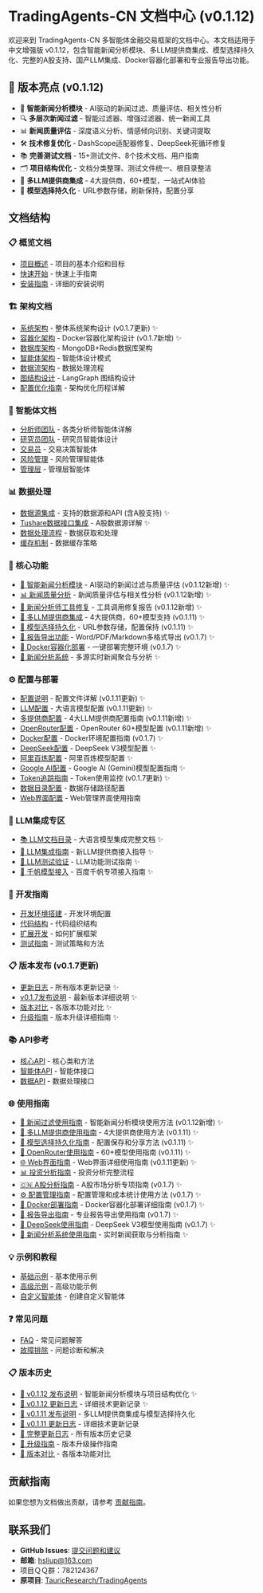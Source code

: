 # TradingAgents-CN 文档中心 (v0.1.12)

欢迎来到 TradingAgents-CN 多智能体金融交易框架的文档中心。本文档适用于中文增强版 v0.1.12，包含智能新闻分析模块、多LLM提供商集成、模型选择持久化、完整的A股支持、国产LLM集成、Docker容器化部署和专业报告导出功能。

## 🎯 版本亮点 (v0.1.12)

- 🧠 **智能新闻分析模块** - AI驱动的新闻过滤、质量评估、相关性分析
- 🔍 **多层次新闻过滤** - 智能过滤器、增强过滤器、统一新闻工具
- 📊 **新闻质量评估** - 深度语义分析、情感倾向识别、关键词提取
- 🛠️ **技术修复优化** - DashScope适配器修复、DeepSeek死循环修复
- 📚 **完善测试文档** - 15+测试文件、8个技术文档、用户指南
- 🗂️ **项目结构优化** - 文档分类整理、测试文件统一、根目录整洁
- 🤖 **多LLM提供商集成** - 4大提供商，60+模型，一站式AI体验
- 💾 **模型选择持久化** - URL参数存储，刷新保持，配置分享

## 文档结构

### 📋 概览文档
- [项目概述](./overview/project-overview.md) - 项目的基本介绍和目标
- [快速开始](./overview/quick-start.md) - 快速上手指南
- [安装指南](./overview/installation.md) - 详细的安装说明

### 🏗️ 架构文档
- [系统架构](./architecture/system-architecture.md) - 整体系统架构设计 (v0.1.7更新) ✨
- [容器化架构](./architecture/containerization-architecture.md) - Docker容器化架构设计 (v0.1.7新增) ✨
- [数据库架构](./architecture/database-architecture.md) - MongoDB+Redis数据库架构
- [智能体架构](./architecture/agent-architecture.md) - 智能体设计模式
- [数据流架构](./architecture/data-flow-architecture.md) - 数据处理流程
- [图结构设计](./architecture/graph-structure.md) - LangGraph 图结构设计
- [配置优化指南](./architecture/configuration-optimization.md) - 架构优化历程详解

### 🤖 智能体文档
- [分析师团队](./agents/analysts.md) - 各类分析师智能体详解
- [研究员团队](./agents/researchers.md) - 研究员智能体设计
- [交易员](./agents/trader.md) - 交易决策智能体
- [风险管理](./agents/risk-management.md) - 风险管理智能体
- [管理层](./agents/managers.md) - 管理层智能体

### 📊 数据处理
- [数据源集成](./data/data-sources.md) - 支持的数据源和API (含A股支持) ✨
- [Tushare数据接口集成](./data/china_stock-api-integration.md) - A股数据源详解 ✨
- [数据处理流程](./data/data-processing.md) - 数据获取和处理
- [缓存机制](./data/caching.md) - 数据缓存策略

### 🎯 核心功能
- [🧠 智能新闻分析模块](./features/NEWS_FILTERING_SOLUTION_DESIGN.md) - AI驱动的新闻过滤与质量评估 (v0.1.12新增) ✨
- [📊 新闻质量分析](./features/NEWS_QUALITY_ANALYSIS_REPORT.md) - 新闻质量评估与相关性分析 (v0.1.12新增) ✨
- [🔧 新闻分析师工具修复](./features/NEWS_ANALYST_TOOL_CALL_FIX_REPORT.md) - 工具调用修复报告 (v0.1.12新增) ✨
- [🤖 多LLM提供商集成](./features/multi-llm-integration.md) - 4大提供商，60+模型支持 (v0.1.11) ✨
- [💾 模型选择持久化](./features/model-persistence.md) - URL参数存储，配置保持 (v0.1.11) ✨
- [📄 报告导出功能](./features/report-export.md) - Word/PDF/Markdown多格式导出 (v0.1.7) ✨
- [🐳 Docker容器化部署](./features/docker-deployment.md) - 一键部署完整环境 (v0.1.7) ✨
- [📰 新闻分析系统](./features/news-analysis-system.md) - 多源实时新闻聚合与分析 ✨

### ⚙️ 配置与部署
- [配置说明](./configuration/config-guide.md) - 配置文件详解 (v0.1.11更新) ✨
- [LLM配置](./configuration/llm-config.md) - 大语言模型配置 (v0.1.11更新) ✨
- [多提供商配置](./configuration/multi-provider-config.md) - 4大LLM提供商配置指南 (v0.1.11新增) ✨
- [OpenRouter配置](./configuration/openrouter-config.md) - OpenRouter 60+模型配置 (v0.1.11新增) ✨
- [Docker配置](./configuration/docker-config.md) - Docker环境配置指南 (v0.1.7) ✨
- [DeepSeek配置](./configuration/deepseek-config.md) - DeepSeek V3模型配置 ✨
- [阿里百炼配置](./configuration/dashscope-config.md) - 阿里百炼模型配置 ✨
- [Google AI配置](./configuration/google-ai-setup.md) - Google AI (Gemini)模型配置指南 ✨
- [Token追踪指南](./configuration/token-tracking-guide.md) - Token使用监控 (v0.1.7更新) ✨
- [数据目录配置](./configuration/data-directory-configuration.md) - 数据存储路径配置
- [Web界面配置](../web/README.md) - Web管理界面使用指南

### 🤖 LLM集成专区
- [📚 LLM文档目录](./llm/README.md) - 大语言模型集成完整文档 ✨
- [🔧 LLM集成指南](./llm/LLM_INTEGRATION_GUIDE.md) - 新LLM提供商接入指导 ✨
- [🧪 LLM测试验证](./llm/LLM_TESTING_VALIDATION_GUIDE.md) - LLM功能测试指南 ✨
- [🎯 千帆模型接入](./llm/QIANFAN_INTEGRATION_GUIDE.md) - 百度千帆专项接入指南 ✨

### 🔧 开发指南
- [开发环境搭建](./development/dev-setup.md) - 开发环境配置
- [代码结构](./development/code-structure.md) - 代码组织结构
- [扩展开发](./development/extending.md) - 如何扩展框架
- [测试指南](./development/testing.md) - 测试策略和方法

### 📋 版本发布 (v0.1.7更新)
- [更新日志](./releases/CHANGELOG.md) - 所有版本更新记录 ✨
- [v0.1.7发布说明](./releases/v0.1.7-release-notes.md) - 最新版本详细说明 ✨
- [版本对比](./releases/version-comparison.md) - 各版本功能对比 ✨
- [升级指南](./releases/upgrade-guide.md) - 版本升级详细指南 ✨

### 📚 API参考
- [核心API](./api/core-api.md) - 核心类和方法
- [智能体API](./api/agents-api.md) - 智能体接口
- [数据API](./api/data-api.md) - 数据处理接口

### 🌐 使用指南
- [🧠 新闻过滤使用指南](./guides/NEWS_FILTERING_USER_GUIDE.md) - 智能新闻分析模块使用方法 (v0.1.12新增) ✨
- [🤖 多LLM提供商使用指南](./guides/multi-llm-usage-guide.md) - 4大提供商使用方法 (v0.1.11) ✨
- [💾 模型选择持久化指南](./guides/model-persistence-guide.md) - 配置保存和分享方法 (v0.1.11) ✨
- [🔗 OpenRouter使用指南](./guides/openrouter-usage-guide.md) - 60+模型使用指南 (v0.1.11) ✨
- [🌐 Web界面指南](./usage/web-interface-guide.md) - Web界面详细使用指南 (v0.1.11更新) ✨
- [📊 投资分析指南](./usage/investment_analysis_guide.md) - 投资分析完整流程
- [🇨🇳 A股分析指南](./guides/a-share-analysis-guide.md) - A股市场分析专项指南 (v0.1.7) ✨
- [⚙️ 配置管理指南](./guides/config-management-guide.md) - 配置管理和成本统计使用方法 (v0.1.7) ✨
- [🐳 Docker部署指南](./guides/docker-deployment-guide.md) - Docker容器化部署详细指南 (v0.1.7) ✨
- [📄 报告导出指南](./guides/report-export-guide.md) - 专业报告导出使用指南 (v0.1.7) ✨
- [🧠 DeepSeek使用指南](./guides/deepseek-usage-guide.md) - DeepSeek V3模型使用指南 (v0.1.7) ✨
- [📰 新闻分析系统使用指南](./guides/news-analysis-guide.md) - 实时新闻获取与分析指南 ✨

### 💡 示例和教程
- [基础示例](./examples/basic-examples.md) - 基本使用示例
- [高级示例](./examples/advanced-examples.md) - 高级功能示例
- [自定义智能体](./examples/custom-agents.md) - 创建自定义智能体

### ❓ 常见问题
- [FAQ](./faq/faq.md) - 常见问题解答
- [故障排除](./faq/troubleshooting.md) - 问题诊断和解决

### 📋 版本历史
- [📄 v0.1.12 发布说明](./releases/v0.1.12-release-notes.md) - 智能新闻分析模块与项目结构优化 ✨
- [📄 v0.1.12 更新日志](./releases/CHANGELOG_v0.1.12.md) - 详细技术更新记录 ✨
- [📄 v0.1.11 发布说明](./releases/v0.1.11-release-notes.md) - 多LLM提供商集成与模型选择持久化
- [📄 v0.1.11 更新日志](./releases/CHANGELOG_v0.1.11.md) - 详细技术更新记录
- [📄 完整更新日志](./releases/CHANGELOG.md) - 所有版本历史记录
- [📄 升级指南](./releases/upgrade-guide.md) - 版本升级操作指南
- [📄 版本对比](./releases/version-comparison.md) - 各版本功能对比

## 贡献指南

如果您想为文档做出贡献，请参考 [贡献指南](../CONTRIBUTING.md)。

## 联系我们

- **GitHub Issues**: [提交问题和建议](https://github.com/hsliuping/TradingAgents-CN/issues)
- **邮箱**: hsliup@163.com
- 项目ＱＱ群：782124367
- **原项目**: [TauricResearch/TradingAgents](https://github.com/TauricResearch/TradingAgents)
